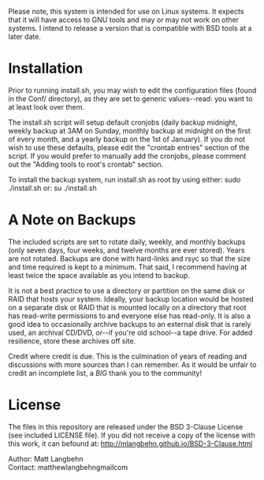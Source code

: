 Please note, this system is intended for use on Linux systems. It expects that it will have access to GNU tools and may or may not work on other systems. I intend to release a version that is compatible with BSD tools at a later date.

Installation
====================

Prior to running install.sh, you may wish to edit the configuration files (found in the Conf/ directory), as they are set to generic values--read: you want to at least look over them.

The install.sh script will setup default cronjobs (daily backup midnight, weekly backup at 3AM on Sunday, monthly backup at midnight on the first of every month, and a yearly backup on the 1st of January). If you do not wish to use these defaults, please edit the "crontab entries" section of the script. If you would prefer to manually add the cronjobs, please comment out the "Adding tools to root's crontab" section.

To install the backup system, run install.sh as root by using either:
sudo ./install.sh
or:
su
./install.sh

A Note on Backups
====================

The included scripts are set to rotate daily, weekly, and monthly backups (only seven days, four weeks, and twelve months are ever stored). Years are not rotated. Backups are done with hard-links and rsyc so that the size and time required is kept to a minimum. That said, I recommend having at least twice the space available as you intend to backup.

It is not a best practice to use a directory or partition on the same disk or RAID that hosts your system. Ideally, your backup location would be hosted on a separate disk or RAID that is mounted locally on a directory that root has read-write permissions to and everyone else has read-only. It is also a good idea to occasionally archive backups to an external disk that is rarely used, an archival CD/DVD, or--if you're old school--a tape drive. For added resilience, store these archives off site.

Credit where credit is due. This is the culmination of years of reading and discussions with more sources than I can remember. As it would be unfair to credit an incomplete list, a *BIG* thank you to the community!


License
====================

The files in this repository are released under the BSD 3-Clause License (see included LICENSE file). If you did not receive a copy of the license with this work, it can befound at: http://mlangbehn.github.io/BSD-3-Clause.html

Author: Matt Langbehn  
Contact: matthew<DOT>langbehn<AT>gmail<DOT>com
